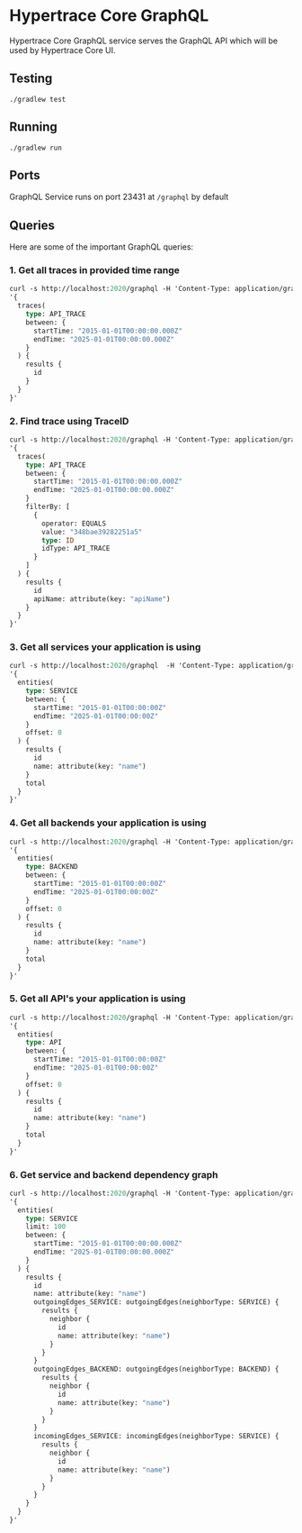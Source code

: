 # Hypertrace Core GraphQL
Hypertrace Core GraphQL service serves the GraphQL API which will be used by Hypertrace Core UI.

## Testing

`./gradlew test`

## Running

`./gradlew run`

## Ports

GraphQL Service runs on port 23431 at `/graphql` by default


## Queries
Here are some of the important GraphQL queries:

### 1. Get all traces in provided time range

```graphql
curl -s http://localhost:2020/graphql -H 'Content-Type: application/graphql' -d\
'{
  traces(
    type: API_TRACE
    between: {
      startTime: "2015-01-01T00:00:00.000Z"
      endTime: "2025-01-01T00:00:00.000Z"
    }
  ) {
    results {
      id
    }
  }
}'
```

### 2. Find trace using TraceID

```graphql
curl -s http://localhost:2020/graphql -H 'Content-Type: application/graphql' -d \
'{
  traces(
    type: API_TRACE
    between: {
      startTime: "2015-01-01T00:00:00.000Z"
      endTime: "2025-01-01T00:00:00.000Z"
    }
    filterBy: [
      {
        operator: EQUALS
        value: "348bae39282251a5"
        type: ID
        idType: API_TRACE
      }
    ]
  ) {
    results {
      id
      apiName: attribute(key: "apiName") 
    }
  }
}'
```

### 3. Get all services your application is using

```graphql
curl -s http://localhost:2020/graphql  -H 'Content-Type: application/graphql' -d \
'{
  entities(
    type: SERVICE 
    between: {
      startTime: "2015-01-01T00:00:00Z"
      endTime: "2025-01-01T00:00:00Z"
    }
    offset: 0
  ) {
    results {
      id
      name: attribute(key: "name")
    }
    total
  }
}'
```

### 4. Get all backends your application is using

```graphql
curl -s http://localhost:2020/graphql -H 'Content-Type: application/graphql' -d \
'{
  entities(
    type: BACKEND
    between: {
      startTime: "2015-01-01T00:00:00Z"
      endTime: "2025-01-01T00:00:00Z"
    }
    offset: 0
  ) {
    results {
      id
      name: attribute(key: "name")
    }
    total
  }
}'
```

### 5. Get all API's your application is using

```graphql
curl -s http://localhost:2020/graphql -H 'Content-Type: application/graphql' -d \
'{
  entities(
    type: API
    between: {
      startTime: "2015-01-01T00:00:00Z"
      endTime: "2025-01-01T00:00:00Z"
    }
    offset: 0
  ) {
    results {
      id
      name: attribute(key: "name")
    }
    total
  }
}'
```

### 6. Get service and backend dependency graph

```graphql
curl -s http://localhost:2020/graphql -H 'Content-Type: application/graphql' -d \
'{
  entities(
    type: SERVICE
    limit: 100
    between: {
      startTime: "2015-01-01T00:00:00.000Z"
      endTime: "2025-01-01T00:00:00.000Z"
    }
  ) {
    results {
      id
      name: attribute(key: "name")
      outgoingEdges_SERVICE: outgoingEdges(neighborType: SERVICE) {
        results {
          neighbor {
            id
            name: attribute(key: "name")
          }
        }
      }
      outgoingEdges_BACKEND: outgoingEdges(neighborType: BACKEND) {
        results {
          neighbor {
            id
            name: attribute(key: "name")
          }
        }
      }
      incomingEdges_SERVICE: incomingEdges(neighborType: SERVICE) {
        results {
          neighbor {
            id
            name: attribute(key: "name")
          }
        }
      }
    }
  }
}'
```

